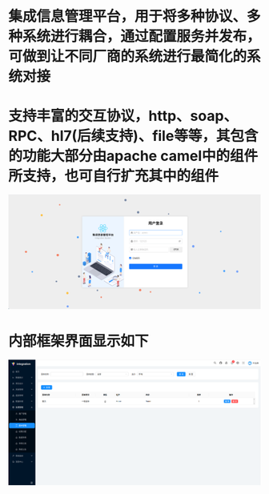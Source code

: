 # 集成信息管理平台，用于将多种协议、多种系统进行耦合，通过配置服务并发布，可做到让不同厂商的系统进行最简化的系统对接

# 支持丰富的交互协议，http、soap、RPC、hl7(后续支持)、file等等，其包含的功能大部分由apache camel中的组件所支持，也可自行扩充其中的组件


![login.png](login.png)

# 内部框架界面显示如下
![integration.png](integration.png)
